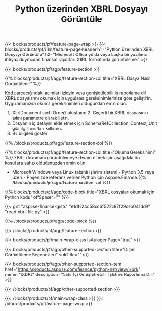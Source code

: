 ﻿---
title: Python üzerinden XBRL Dosyayı Görüntüle
description: XBRL dosya görüntüleme için örnek kod. Python tabanlı uygulamalarda toplu XBRL dosyalarını görüntülemek için API örnek kodunu kullanın. 
url: /tr/python-net/view/xbrl/
family: finance
platformtag: python
feature: view
informat: XBRL
outformat: 
otherformats: 
---
{{< blocks/products/pf/feature-page-wrap >}}
{{< blocks/products/pf/i18n/feature-page-header h1="Python üzerinden XBRL Dosyayı Görüntüle" h2="Microsoft Office yüklü veya başka bir yazılıma ihtiyaç duymadan finansal raporları XBRL formatında görüntüleme." >}}

{{< blocks/products/pf/agp/feature-section >}}

{{% blocks/products/pf/agp/feature-section-col title="XBRL Dosya Nasıl Görüntülenir" %}}

Kod parçacığındaki adımları izleyin veya genişletilebilir iş raporlama dili XBRL dosyalarını okumak için uygulama gereksinimlerinize göre geliştirin. Uygulamanızda okuma gereksinimleri olduğundan emin olun.

1. XbrlDocument sınıfı Örneği oluşturun.2. Geçerli bir XBRL dosyasının adını parametre olarak iletin.
3. Dosyanın iç detayını elde etmek için SchemaRefCollection, Context, Unit gibi ilgili sınıfları kullanın.
4. Bu bilgileri göster

{{% /blocks/products/pf/agp/feature-section-col %}}

{{% blocks/products/pf/agp/feature-section-col title="Okuma Gereksinimi" %}}
XBRL dokümanı görüntülemeye devam etmek için aşağıdaki ön koşullara sahip olduğunuzdan emin olun. 
- Microsoft Windows veya Linux tabanlı işletim sistemi.- Python 3.5 veya üzeri.- Projenizde referans verilen Python için Aspose.Finance.{{% /blocks/products/pf/agp/feature-section-col %}}

{{% blocks/products/pf/agp/code-block title="XBRL dosyaları okumak için Python kodu" offSpacer="" %}}

{{< gist "aspose-finance-gists" "e1df624c58dc6f522a87f29ceb041dd9" "read-xbrl-file.py" >}}

{{% /blocks/products/pf/agp/code-block %}}

{{< /blocks/products/pf/agp/feature-section >}}

{{< blocks/products/pf/main-wrap-class isAutogenPage="true" >}}

{{< blocks/products/pf/agp/other-supported-section title="Diğer Görüntüleme Seçenekleri" subTitle="" >}}

{{< blocks/products/pf/agp/other-supported-section-item href="https://products.aspose.com/finance/python-net/view/ixbrl/" name="iXBRL" description="Satır İçi Genişletilebilir İşletme Raporlama Dili" >}}

{{< /blocks/products/pf/agp/other-supported-section >}}

{{< /blocks/products/pf/main-wrap-class >}}
{{< /blocks/products/pf/feature-page-wrap >}}